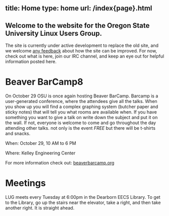 title: Home
type: home
url: /index{page}.html
---

Welcome to the website for the Oregon State University Linux Users Group.
-------------------------------------------------------------------------

The site is currently under active development to replace the old site, and we
welcome [any feedback][gh-issues] about how the site can be improved.  For now,
check out what is here, join our IRC channel, and keep an eye out for helpful
information posted here.

[gh-issues]: https://github.com/OSULUG/OSULUG-Website/issues

Beaver BarCamp8
================
On October 29 OSU is once again hosting Beaver BarCamp. Barcamp is a
user-generated conference, where the attendees give all the talks. When you
show up you will find a complex graphing system (butcher paper and sticky
notes) that will tell you what rooms are available when. If you have something
you want to give a talk on write down the subject and put it on the wall. If
not, everyone is welcome to come and go throughout the day attending other
talks.  not only is the event *FREE* but there will be t-shirts and
snacks.

When: October 29, 10 AM to 6 PM

Where: Kelley Engineering Center

For more information check out: [beaverbarcamp.org][barcamp]

[barcamp]: http://beaverbarcamp.org/

Meetings
================

LUG meets every Tuesday at 6:00pm in the Dearborn EECS Library. To get to
the Library, go up the stairs near the elevator, take a right, and then take
another right. It is straight ahead.

